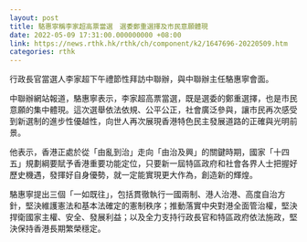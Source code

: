 ```yaml
---
layout: post
title: 駱惠寧稱李家超高票當選　選委鄭重選擇及市民意願體現
date: 2022-05-09 17:31:00.000000000 +08:00
link: https://news.rthk.hk/rthk/ch/component/k2/1647696-20220509.htm
categories: rthk
---
```


行政長官當選人李家超下午禮節性拜訪中聯辦，與中聯辦主任駱惠寧會面。

中聯辦網站報道，駱惠寧表示，李家超高票當選，既是選委的鄭重選擇，也是市民意願的集中體現。這次選舉依法依規、公平公正，社會廣泛參與，讓市民再次感受到新選制的進步性優越性，向世人再次展現香港特色民主發展道路的正確與光明前景。

他表示，香港正處於從「由亂到治」走向「由治及興」的關鍵時期，國家「十四五」規劃綱要賦予香港重要功能定位，只要新一屆特區政府和社會各界人士把握好歷史機遇，發揮好自身優勢，就一定能實現更大作為，創造新的輝煌。

駱惠寧提出三個「一如既往」，包括貫徹執行一國兩制、港人治港、高度自治方針，堅決維護憲法和基本法確定的憲制秩序；推動落實中央對港全面管治權，堅決捍衛國家主權、安全、發展利益；以及全力支持行政長官和特區政府依法施政，堅決保持香港長期繁榮穩定。
